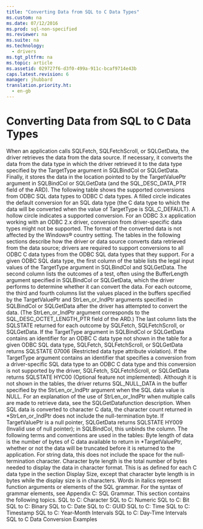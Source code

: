 ```yaml
---
title: "Converting Data from SQL to C Data Types"
ms.custom: na
ms.date: 07/12/2016
ms.prod: sql-non-specified
ms.reviewer: na
ms.suite: na
ms.technology: 
  - drivers
ms.tgt_pltfrm: na
ms.topic: article
ms.assetid: 029727f6-d3f0-499a-911c-bcaf9714e43b
caps.latest.revision: 6
manager: jhubbard
translation.priority.ht: 
  - en-gb
---
```

# Converting Data from SQL to C Data Types
<?xml version="1.0" encoding="utf-8"?>
<developerReferenceWithoutSyntaxDocument xmlns="http://ddue.schemas.microsoft.com/authoring/2003/5" xmlns:xlink="http://www.w3.org/1999/xlink" xmlns:xsi="http://www.w3.org/2001/XMLSchema-instance" xsi:schemaLocation="http://ddue.schemas.microsoft.com/authoring/2003/5 http://dduestorage.blob.core.windows.net/ddueschema/developer.xsd">
  <introduction>
    <para>When an application calls <legacyBold>SQLFetch</legacyBold>, <legacyBold>SQLFetchScroll</legacyBold>, or <legacyBold>SQLGetData</legacyBold>, the driver retrieves the data from the data source. If necessary, it converts the data from the data type in which the driver retrieved it to the data type specified by the <legacyItalic>TargetType</legacyItalic> argument in <legacyBold>SQLBindCol</legacyBold> or <legacyBold>SQLGetData.</legacyBold> Finally, it stores the data in the location pointed to by the <legacyItalic>TargetValuePtr</legacyItalic> argument in <legacyBold>SQLBindCol</legacyBold> or <legacyBold>SQLGetData</legacyBold> (and the SQL_DESC_DATA_PTR field of the ARD).</para>
    <para>The following table shows the supported conversions from ODBC SQL data types to ODBC C data types. A filled circle indicates the default conversion for an SQL data type (the C data type to which the data will be converted when the value of <legacyItalic>TargetType</legacyItalic> is SQL_C_DEFAULT). A hollow circle indicates a supported conversion.</para>
    <para>For an ODBC 3<legacyItalic>.x</legacyItalic> application working with an ODBC 2.<legacyItalic>x</legacyItalic> driver, conversion from driver-specific data types might not be supported.</para>
    <para>The format of the converted data is not affected by the Windows® country setting.</para>
    <para>The tables in the following sections describe how the driver or data source converts data retrieved from the data source; drivers are required to support conversions to all ODBC C data types from the ODBC SQL data types that they support. For a given ODBC SQL data type, the first column of the table lists the legal input values of the <legacyItalic>TargetType</legacyItalic> argument in <legacyBold>SQLBindCol</legacyBold> and <legacyBold>SQLGetData</legacyBold>. The second column lists the outcomes of a test, often using the <legacyItalic>BufferLength</legacyItalic> argument specified in <legacyBold>SQLBindCol</legacyBold> or <legacyBold>SQLGetData</legacyBold>, which the driver performs to determine whether it can convert the data. For each outcome, the third and fourth columns list the values placed in the buffers specified by the <legacyItalic>TargetValuePtr</legacyItalic> and <legacyItalic>StrLen_or_IndPtr</legacyItalic> arguments specified in <legacyBold>SQLBindCol</legacyBold> or <legacyBold>SQLGetData</legacyBold> after the driver has attempted to convert the data. (The <legacyItalic>StrLen_or_IndPtr</legacyItalic> argument corresponds to the SQL_DESC_OCTET_LENGTH_PTR field of the ARD.) The last column lists the SQLSTATE returned for each outcome by <legacyBold>SQLFetch</legacyBold>, <legacyBold>SQLFetchScroll</legacyBold>, or <legacyBold>SQLGetData</legacyBold>.</para>
    <para>If the <legacyItalic>TargetType</legacyItalic> argument in <legacyBold>SQLBindCol</legacyBold> or <legacyBold>SQLGetData</legacyBold> contains an identifier for an ODBC C data type not shown in the table for a given ODBC SQL data type, <legacyBold>SQLFetch</legacyBold>, <legacyBold>SQLFetchScroll</legacyBold>, or <legacyBold>SQLGetData</legacyBold> returns SQLSTATE 07006 (Restricted data type attribute violation). If the <legacyItalic>TargetType</legacyItalic> argument contains an identifier that specifies a conversion from a driver-specific SQL data type to an ODBC C data type and this conversion is not supported by the driver, <legacyBold>SQLFetch</legacyBold>, <legacyBold>SQLFetchScroll</legacyBold>, or <legacyBold>SQLGetData</legacyBold> returns SQLSTATE HYC00 (Optional feature not implemented).</para>
    <para>Although it is not shown in the tables, the driver returns SQL_NULL_DATA in the buffer specified by the <legacyItalic>StrLen_or_IndPtr </legacyItalic>argument when the SQL data value is NULL. For an explanation of the use of <legacyItalic>StrLen_or_IndPtr </legacyItalic>when multiple calls are made to retrieve data, see the <legacyLink xlink:href="e3c1356a-5db7-4186-85fd-8b74633317e8">SQLGetData</legacyLink>function description. When SQL data is converted to character C data, the character count returned in *<legacyItalic>StrLen_or_IndPtr </legacyItalic>does not include the null-termination byte. If <legacyItalic>TargetValuePtr</legacyItalic> is a null pointer, <legacyBold>SQLGetData</legacyBold> returns SQLSTATE HY009 (Invalid use of null pointer); in <legacyBold>SQLBindCol</legacyBold>, this unbinds the column.</para>
    <para>The following terms and conventions are used in the tables:  </para>
    <list class="bullet">
      <listItem>
        <para>             <legacyBold>Byte length of data</legacyBold> is the number of bytes of C data available to return in *<legacyItalic>TargetValuePtr</legacyItalic>, whether or not the data will be truncated before it is returned to the application. For string data, this does not include the space for the null-termination character.</para>
      </listItem>
      <listItem>
        <para>             <legacyBold>Character byte length</legacyBold> is the total number of bytes needed to display the data in character format. This is as defined for each C data type in the section <legacyLink xlink:href="9f7f766f-2492-463c-aab7-f2476e222042">Display Size</legacyLink>, except that character byte length is in bytes while the display size is in characters.</para>
      </listItem>
      <listItem>
        <para>Words in <legacyItalic>italics</legacyItalic> represent function arguments or elements of the SQL grammar. For the syntax of grammar elements, see <legacyLink xlink:href="0ee36f09-59e7-4b94-88ca-7ebc0952a3be">Appendix C: SQL Grammar</legacyLink>.</para>
      </listItem>
    </list>
    <para>This section contains the following topics.  </para>
    <list class="bullet">
      <listItem>
        <para>             <legacyLink xlink:href="7fdb7f38-b64d-48f2-bcb4-1ca96b2bbdb6">SQL to C: Character</legacyLink>           </para>
      </listItem>
      <listItem>
        <para>             <legacyLink xlink:href="76f8b5d5-4bd0-4dcb-a90a-698340e0d36e">SQL to C: Numeric</legacyLink>           </para>
      </listItem>
      <listItem>
        <para>             <legacyLink xlink:href="0eeaab8b-ad82-4a36-b464-9a1211d5f72c">SQL to C: Bit</legacyLink>           </para>
      </listItem>
      <listItem>
        <para>             <legacyLink xlink:href="8c519072-ae4c-4d32-9d4e-775e3d3d6389">SQL to C: Binary</legacyLink>           </para>
      </listItem>
      <listItem>
        <para>             <legacyLink xlink:href="703c7960-9cf4-4d7a-9920-53b29c184f97">SQL to C: Date</legacyLink>           </para>
      </listItem>
      <listItem>
        <para>             <legacyLink xlink:href="cf56c684-c261-4b89-994a-db14ab2241d6">SQL to C: GUID</legacyLink>           </para>
      </listItem>
      <listItem>
        <para>             <legacyLink xlink:href="6dc59973-7bb5-40f1-87c8-5bf68b3bf2ee">SQL to C: Time</legacyLink>           </para>
      </listItem>
      <listItem>
        <para>             <legacyLink xlink:href="6a0617cf-d8c0-4316-8bb4-e6ddb45d7bf1">SQL to C: Timestamp</legacyLink>           </para>
      </listItem>
      <listItem>
        <para>             <legacyLink xlink:href="1233634b-8214-420f-b872-3b2630105ba4">SQL to C: Year-Month Intervals</legacyLink>           </para>
      </listItem>
      <listItem>
        <para>             <legacyLink xlink:href="8ea84d69-2292-4128-89a0-f184f68abb98">SQL to C: Day-Time Intervals</legacyLink>           </para>
      </listItem>
      <listItem>
        <para>             <legacyLink xlink:href="0190c76c-7f9b-42f4-be9d-cef7284840fd">SQL to C Data Conversion Examples</legacyLink>           </para>
      </listItem>
    </list>
  </introduction>
  <relatedTopics />
</developerReferenceWithoutSyntaxDocument>